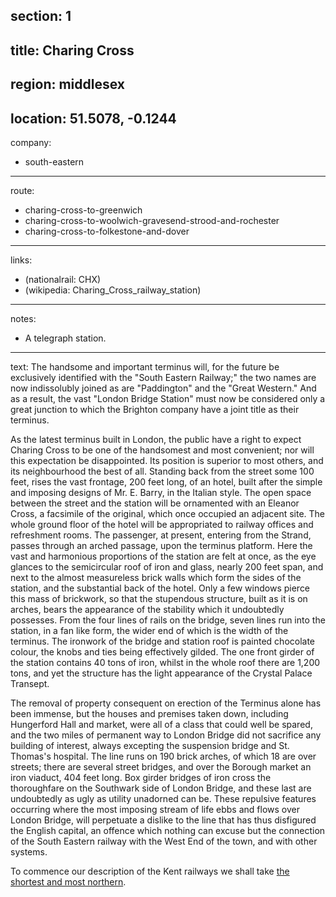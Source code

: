 section: 1
----
title: Charing Cross
----
region: middlesex
----
location: 51.5078, -0.1244
----
company:
- south-eastern
----
route:
- charing-cross-to-greenwich
- charing-cross-to-woolwich-gravesend-strood-and-rochester
- charing-cross-to-folkestone-and-dover
----
links:
- (nationalrail: CHX)
- (wikipedia: Charing_Cross_railway_station)
----
notes:
- A telegraph station.
----
text: The handsome and important terminus will, for the future be exclusively identified with the "South Eastern Railway;" the two names are now indissolubly joined as are "Paddington" and the "Great Western." And as a result, the vast "London Bridge Station" must now be considered only a great junction to which the Brighton company have a joint title as their terminus.

As the latest terminus built in London, the public have a right to expect Charing Cross to be one of the handsomest and most convenient; nor will this expectation be disappointed. Its position is superior to most others, and its neighbourhood the best of all. Standing back from the street some 100 feet, rises the vast frontage, 200 feet long, of an hotel, built after the simple and imposing designs of Mr. E. Barry, in the Italian style. The open space between the street and the station will be ornamented with an Eleanor Cross, a facsimile of the original, which once occupied an adjacent site. The whole ground floor of the hotel will be appropriated to railway offices and refreshment rooms. The passenger, at present, entering from the Strand, passes through an arched passage, upon the terminus platform. Here the vast and harmonious proportions of the station are felt at once, as the eye glances to the semicircular roof of iron and glass, nearly 200 feet span, and next to the almost measureless brick walls which form the sides of the station, and the substantial back of the hotel. Only a few windows pierce this mass of brickwork, so that the stupendous structure, built as it is on arches, bears the appearance of the stability which it undoubtedly possesses. From the four lines of rails on the bridge, seven lines run into the station, in a fan like form, the wider end of which is the width of the terminus. The ironwork of the bridge and station roof is painted chocolate colour, the knobs and ties being effectively gilded. The one front girder of the station contains 40 tons of iron, whilst in the whole roof there are 1,200 tons, and yet the structure has the light appearance of the Crystal Palace Transept.

The removal of property consequent on erection of the Terminus alone has been immense, but the houses and premises taken down, including Hungerford Hall and market, were all of a class that could well be spared, and the two miles of permanent way to London Bridge did not sacrifice any building of interest, always excepting the suspension bridge and St. Thomas's hospital. The line runs on 190 brick arches, of which 18 are over streets; there are several street bridges, and over the Borough market an iron viaduct, 404 feet long. Box girder bridges of iron cross the thoroughfare on the Southwark side of London Bridge, and these last are undoubtedly as ugly as utility unadorned can be. These repulsive features occurring where the most imposing stream of life ebbs and flows over London Bridge, will perpetuate a dislike to the line that has thus disfigured the English capital, an offence which nothing can excuse but the connection of the South Eastern railway with the West End of the town, and with other systems.

To commence our description of the Kent railways we shall take [the shortest and most northern](/routes/charing-cross-to-greenwich).
